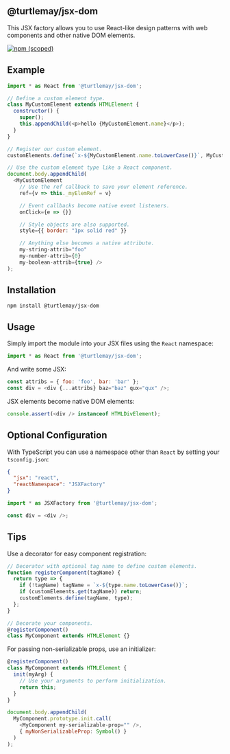 ## @turtlemay/jsx-dom

This JSX factory allows you to use React-like design patterns with web components and other native DOM elements.

[![npm (scoped)](https://img.shields.io/npm/v/@turtlemay/jsx-dom.svg)]()

## Example

```javascript
import * as React from '@turtlemay/jsx-dom';

// Define a custom element type.
class MyCustomElement extends HTMLElement {
  constructor() {
    super();
    this.appendChild(<p>hello {MyCustomElement.name}</p>);
  }
}

// Register our custom element.
customElements.define(`x-${MyCustomElement.name.toLowerCase()}`, MyCustomElement);

// Use the custom element type like a React component.
document.body.appendChild(
  <MyCustomElement
    // Use the ref callback to save your element reference.
    ref={v => this._myElemRef = v}

    // Event callbacks become native event listeners.
    onClick={e => {}}

    // Style objects are also supported.
    style={{ border: "1px solid red" }}

    // Anything else becomes a native attribute.
    my-string-attrib="foo"
    my-number-attrib={0}
    my-boolean-attrib={true} />
);
```

## Installation

```
npm install @turtlemay/jsx-dom
```

## Usage

Simply import the module into your JSX files using the `React` namespace:

```javascript
import * as React from '@turtlemay/jsx-dom';
```

And write some JSX:

```javascript
const attribs = { foo: 'foo', bar: 'bar' };
const div = <div {...attribs} baz="baz" qux="qux" />;
```

JSX elements become native DOM elements:

```javascript
console.assert(<div /> instanceof HTMLDivElement);
```

## Optional Configuration

With TypeScript you can use a namespace other than `React` by setting your `tsconfig.json`:

```json
{
  "jsx": "react",
  "reactNamespace": "JSXFactory"
}
```

```javascript
import * as JSXFactory from '@turtlemay/jsx-dom';

const div = <div />;
```

## Tips

Use a decorator for easy component registration:

```javascript
// Decorator with optional tag name to define custom elements.
function registerComponent(tagName) {
  return type => {
    if (!tagName) tagName = `x-${type.name.toLowerCase()}`;
    if (customElements.get(tagName)) return;
    customElements.define(tagName, type);
  };
}

// Decorate your components.
@registerComponent()
class MyComponent extends HTMLElement {}
```

For passing non-serializable props, use an initializer:

```javascript
@registerComponent()
class MyComponent extends HTMLElement {
  init(myArg) {
    // Use your arguments to perform initialization.
    return this;
  }
}

document.body.appendChild(
  MyComponent.prototype.init.call(
    <MyComponent my-serializable-prop="" />,
    { myNonSerializableProp: Symbol() }
  )
);
```
